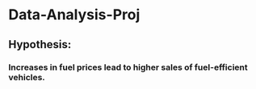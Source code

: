 # Data-Analysis-Proj

## Hypothesis: 
### Increases in fuel prices lead to higher sales of fuel-efficient vehicles.
